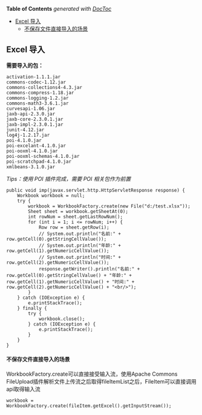 <!-- START doctoc generated TOC please keep comment here to allow auto update -->
<!-- DON'T EDIT THIS SECTION, INSTEAD RE-RUN doctoc TO UPDATE -->
**Table of Contents**  *generated with [DocToc](https://github.com/thlorenz/doctoc)*

- [Excel 导入](#excel-%E5%AF%BC%E5%85%A5)
    - [不保存文件直接导入的场景](#%E4%B8%8D%E4%BF%9D%E5%AD%98%E6%96%87%E4%BB%B6%E7%9B%B4%E6%8E%A5%E5%AF%BC%E5%85%A5%E7%9A%84%E5%9C%BA%E6%99%AF)

<!-- END doctoc generated TOC please keep comment here to allow auto update -->

<!--
 * @Author: Gmsoft - WeiHong Ran
 * @Date: 2019-08-28 20:21:04
 * @LastEditors: Gmsoft - WeiHong Ran
 * @LastEditTime: 2019-08-29 14:21:37
 * @Description: Nothing
 -->

## Excel 导入

**需要导入的包：**

    activation-1.1.1.jar
    commons-codec-1.12.jar
    commons-collections4-4.3.jar
    commons-compress-1.18.jar
    commons-logging-1.2.jar
    commons-math3-3.6.1.jar
    curvesapi-1.06.jar
    jaxb-api-2.3.0.jar
    jaxb-core-2.3.0.1.jar
    jaxb-impl-2.3.0.1.jar
    junit-4.12.jar
    log4j-1.2.17.jar
    poi-4.1.0.jar
    poi-excelant-4.1.0.jar
    poi-ooxml-4.1.0.jar
    poi-ooxml-schemas-4.1.0.jar
    poi-scratchpad-4.1.0.jar
    xmlbeans-3.1.0.jar

_Tips：使用 POI 插件完成，需要 POI 相关包作为前置_

    public void imp(javax.servlet.http.HttpServletResponse response) {
        Workbook workbook = null;
        try {
            workbook = WorkbookFactory.create(new File("d:/test.xlsx"));
            Sheet sheet = workbook.getSheetAt(0);
            int rowNum = sheet.getLastRowNum();
            for (int i = 1; i <= rowNum; i++) {
                Row row = sheet.getRow(i);
				// System.out.println("名前:" + row.getCell(0).getStringCellValue());
				// System.out.println("年龄:" + row.getCell(1).getNumericCellValue());
				// System.out.println("时间:" + row.getCell(2).getNumericCellValue());
                response.getWriter().println("名前:" + row.getCell(0).getStringCellValue() + "年龄:" + row.getCell(1).getNumericCellValue() + "时间:" + row.getCell(2).getNumericCellValue() + "<br/>");
            }
        } catch (IOException e) {
            e.printStackTrace();
        } finally {
            try {
                workbook.close();
            } catch (IOException e) {
                e.printStackTrace();
            }
        }
    }

#### 不保存文件直接导入的场景

WorkbookFactory.create可以直接接受输入流，使用Apache Commons FileUpload插件解析文件上传流之后取得fileItemList之后，FileItem可以直接调用api取得输入流

    workbook = WorkbookFactory.create(fileItem.getExcel().getInputStream());
